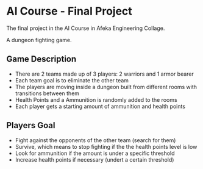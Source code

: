 # AI Course - Final Project
The final project in the AI Course in Afeka Engineering Collage.

A dungeon fighting game.

## Game Description
- There are 2 teams made up of 3 players: 2 warriors and 1 armor bearer
- Each team goal is to eliminate the other team
- The players are moving inside a dungeon built from different rooms with transitions between them
- Health Points and a Ammunition is randomly added to the rooms
- Each player gets a starting amount of ammunition and health points
## Players Goal
- Fight against the opponents of the other team (search for them)
- Survive, which means to stop fighting if the the health points level is low
- Look for ammunition if the amount is under a specific threshold
- Increase health points if necessary (undert a certain threshold)
